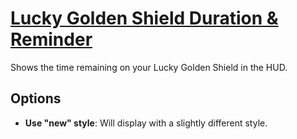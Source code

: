# [Lucky Golden Shield Duration & Reminder](https://www.mousehuntgame.com/preferences.php?tab=mousehunt-improved-settings#mousehunt-improved-settings-feature-lgs-reminder)

Shows the time remaining on your Lucky Golden Shield in the HUD.

## Options

- **Use "new" style**: Will display with a slightly different style.
